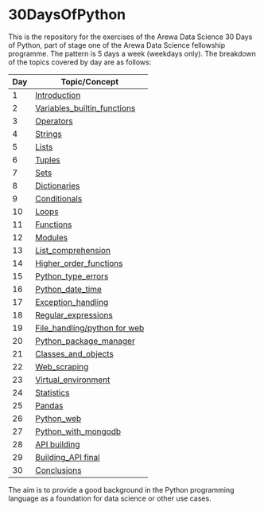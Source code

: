# 30DaysOfPython

This is the repository for the exercises of the Arewa Data Science 30 Days of Python, part of stage one of the Arewa Data Science fellowship programme.
The pattern is 5 days a week (weekdays only).
The breakdown of the topics covered by day are as follows:

|Day|Topic/Concept|
|---|-----|
|1| [Introduction](<https://github.com/lukmanaj/30DaysOfPython/blob/main/day_001_Introduction/helloworld.py>)|
|2| [Variables_builtin_functions](<https://github.com/lukmanaj/30DaysOfPython/blob/main/day_002_Variables_builtin_functions/variables.py>)|
|3| [Operators](<https://github.com/lukmanaj/30DaysOfPython/blob/main/day_003_Operators/operators_day_3_exercises.py>)|
|4| [Strings](<https://github.com/lukmanaj/30DaysOfPython/blob/main/day_004_Strings/strings_day_4_exercises.py>)|
|5| [Lists](<https://github.com/lukmanaj/30DaysOfPython/blob/main/day_005_Lists/lists_day_5_exercises.py>)|
|6| [Tuples](<https://github.com/lukmanaj/30DaysOfPython/blob/main/day_006_Tuples/tuples_day_6_exercises.py>)|
|7| [Sets](<https://github.com/lukmanaj/30DaysOfPython/blob/main/day_007_Sets/sets_day_7_exercises.py>)|
|8| [Dictionaries](<https://github.com/lukmanaj/30DaysOfPython/blob/main/day_008_Dictionaries/dictionaries_day_8_exercises.py>)|
|9| [Conditionals](<https://github.com/lukmanaj/30DaysOfPython/blob/main/day_009_Conditionals/conditionals_day_9_exercises.py>)|
|10| [Loops](<https://github.com/lukmanaj/30DaysOfPython/blob/main/day_010_Loops/loops_day_10_exercises.py>)|
|11| [Functions](<https://github.com/lukmanaj/30DaysOfPython/blob/main/day_011_Functions/functions_day_11_exercises.py>)|
|12| [Modules](<https://github.com/lukmanaj/30DaysOfPython/blob/main/day_012_Modules/modules_day_12_exercises.py>)|
|13| [List_comprehension](<https://github.com/lukmanaj/30DaysOfPython/blob/main/day_013_List_comprehension/list_comprehensions_day_13_exercises.py>)|
|14| [Higher_order_functions](<https://github.com/lukmanaj/30DaysOfPython/blob/main/day_014_Higher_order_functions/higher_order_functions_day_14_exercises.py>)|
|15| [Python_type_errors](<https://github.com/lukmanaj/30DaysOfPython/blob/main/day_015_Python_type_errors/python_type_errors_day_15.py>)|
|16| [Python_date_time](<https://github.com/lukmanaj/30DaysOfPython/blob/main/day_016_Python_date_time/python_datetime_day_16_exercises.py>)|
|17| [Exception_handling](<https://github.com/lukmanaj/30DaysOfPython/blob/main/day_017_Exception_handling/day_17_exercises.py>)|
|18| [Regular_expressions](<https://github.com/lukmanaj/30DaysOfPython/blob/main/day_018_Regular_expressions/regular_expressions_day_18_exercises.py>)|
|19| [File_handling/python for web](https://github.com/lukmanaj/30DaysOfPython/blob/main/day_019_File_handling/file_handling_day_19_exercises.py)|
|20| [Python_package_manager](https://github.com/lukmanaj/30DaysOfPython/blob/main/day_020_Python_package_manager/python_package_manager_day_20_exercises.py)|
|21| [Classes_and_objects](https://github.com/lukmanaj/30DaysOfPython/blob/main/day_021_Classes_and_objects/classes_and_objects_day_21_exercises.py)|
|22| [Web_scraping](https://github.com/lukmanaj/30DaysOfPython/blob/main/day_022_Web_scraping/web_scraping_day_22_exercises.py)|
|23| [Virtual_environment](https://github.com/lukmanaj/30DaysOfPython/blob/main/day_023_Virtual_environment/virtual_environment_day_23_exercise.py)|
|24| [Statistics](https://github.com/lukmanaj/30DaysOfPython/blob/main/day_024_Statistics/numpy_day_24_exercises.ipynb)|
|25| [Pandas](https://github.com/lukmanaj/30DaysOfPython/blob/main/day_025_Pandas/pandas_day_25_exercises.ipynb)|
|26| [Python_web](https://github.com/lukmanaj/30DaysOfPython/tree/main/flask_project)|
|27| [Python_with_mongodb](https://github.com/lukmanaj/30DaysOfPython/blob/main/day_027_Python_with_mongodb/day_027_python_with_mongodb.md)|
|28| [API building](https://github.com/lukmanaj/30DaysOfPython/blob/main/day_028_API%20building/day_028_api_building.md)|
|29| [Building_API final](https://github.com/lukmanaj/30DaysOfPython/blob/main/day_029_Building_API_final/day_029_building_api_final.md)|
|30| [Conclusions](https://github.com/lukmanaj/30DaysOfPython/blob/main/day_030_Conclusions/conclusions.md)|

The aim is to provide a good background in the Python programming language as a foundation for data science or other use cases.
